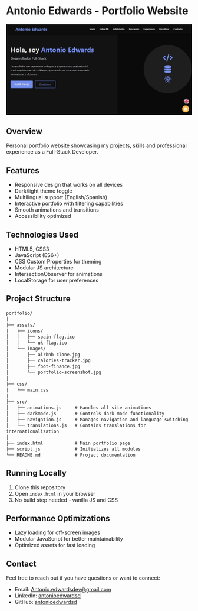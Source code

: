 # Antonio Edwards - Portfolio Website

![Portfolio Screenshot](assets/images/portfolio-screenshot.jpg)

## Overview

Personal portfolio website showcasing my projects, skills and professional experience as a Full-Stack Developer.

## Features

- Responsive design that works on all devices
- Dark/light theme toggle
- Multilingual support (English/Spanish)
- Interactive portfolio with filtering capabilities
- Smooth animations and transitions
- Accessibility optimized

## Technologies Used

- HTML5, CSS3
- JavaScript (ES6+)
- CSS Custom Properties for theming
- Modular JS architecture
- IntersectionObserver for animations
- LocalStorage for user preferences

## Project Structure

```
portfolio/
│
├── assets/
│   ├── icons/
│   │   ├── spain-flag.ico
│   │   └── uk-flag.ico
│   └── images/
│       ├── airbnb-clone.jpg
│       ├── calories-tracker.jpg
│       ├── foot-finance.jpg
│       └── portfolio-screenshot.jpg
│
├── css/
│   └── main.css
│
├── src/
│   ├── animations.js     # Handles all site animations
│   ├── darkmode.js       # Controls dark mode functionality
│   ├── navigation.js     # Manages navigation and language switching
│   └── translations.js   # Contains translations for internationalization
│
├── index.html            # Main portfolio page
├── script.js             # Initializes all modules
└── README.md             # Project documentation
```

## Running Locally

1. Clone this repository
2. Open `index.html` in your browser
3. No build step needed - vanilla JS and CSS

## Performance Optimizations

- Lazy loading for off-screen images
- Modular JavaScript for better maintainability
- Optimized assets for fast loading

## Contact

Feel free to reach out if you have questions or want to connect:

- Email: Antonio.edwardsdev@gmail.com
- LinkedIn: [antonioedwardsd](https://www.linkedin.com/in/antonioedwardsd)
- GitHub: [antonioedwardsd](https://github.com/antonioedwardsd)
